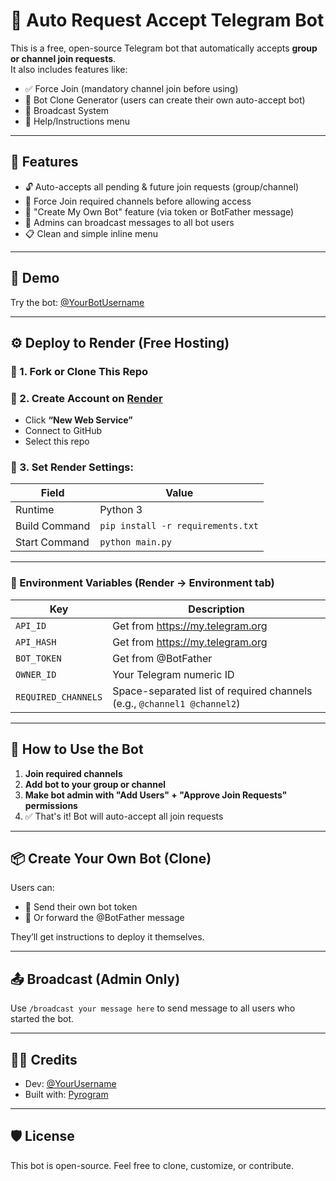 # 🤖 Auto Request Accept Telegram Bot

This is a free, open-source Telegram bot that automatically accepts **group or channel join requests**.  
It also includes features like:
- ✅ Force Join (mandatory channel join before using)
- 🔄 Bot Clone Generator (users can create their own auto-accept bot)
- 📢 Broadcast System
- 🧠 Help/Instructions menu

---

## 🚀 Features

- 🔓 Auto-accepts all pending & future join requests (group/channel)
- 🔐 Force Join required channels before allowing access
- 🔄 "Create My Own Bot" feature (via token or BotFather message)
- 📢 Admins can broadcast messages to all bot users
- 📋 Clean and simple inline menu

---

## 🧪 Demo

Try the bot: [@YourBotUsername](https://t.me/YourBotUsername)

---

## ⚙️ Deploy to Render (Free Hosting)

### 🧷 1. Fork or Clone This Repo

### 🧷 2. Create Account on [Render](https://render.com)

- Click **“New Web Service”**
- Connect to GitHub
- Select this repo

### 🧷 3. Set Render Settings:

| Field | Value |
|-------|-------|
| Runtime | Python 3 |
| Build Command | `pip install -r requirements.txt` |
| Start Command | `python main.py` |

---

### 🔐 Environment Variables (Render → Environment tab)

| Key | Description |
|-----|-------------|
| `API_ID` | Get from https://my.telegram.org |
| `API_HASH` | Get from https://my.telegram.org |
| `BOT_TOKEN` | Get from @BotFather |
| `OWNER_ID` | Your Telegram numeric ID |
| `REQUIRED_CHANNELS` | Space-separated list of required channels (e.g., `@channel1 @channel2`) |

---

## 🧠 How to Use the Bot

1. **Join required channels**
2. **Add bot to your group or channel**
3. **Make bot admin with "Add Users" + "Approve Join Requests" permissions**
4. ✅ That's it! Bot will auto-accept all join requests

---

## 📦 Create Your Own Bot (Clone)

Users can:
- 🔐 Send their own bot token
- 📨 Or forward the @BotFather message

They’ll get instructions to deploy it themselves.

---

## 📤 Broadcast (Admin Only)

Use `/broadcast your message here` to send message to all users who started the bot.

---

## 👨‍💻 Credits

- Dev: [@YourUsername](https://t.me/YourUsername)
- Built with: [Pyrogram](https://docs.pyrogram.org/)

---

## 🛡 License

This bot is open-source. Feel free to clone, customize, or contribute.